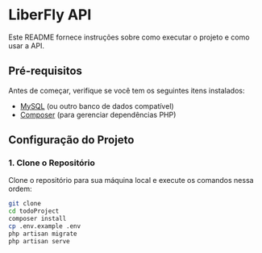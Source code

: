 # LiberFly API

Este README fornece instruções sobre como executar o projeto e como usar a API.

## Pré-requisitos

Antes de começar, verifique se você tem os seguintes itens instalados:

- [MySQL](https://www.mysql.com/) (ou outro banco de dados compatível)
- [Composer](https://getcomposer.org/) (para gerenciar dependências PHP)

## Configuração do Projeto

### 1. Clone o Repositório

Clone o repositório para sua máquina local e execute os comandos nessa ordem:

```bash
git clone 
cd todoProject
composer install
cp .env.example .env
php artisan migrate
php artisan serve


